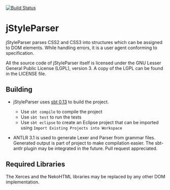 [![Build Status](https://travis-ci.org/philborlin/jStyleParser.png)](https://travis-ci.org/philborlin/jStyleParser)

jStyleParser
============

jStyleParser parses CSS2 and CSS3 into structures which can be assigned to DOM elements.
While handling errors, it is a user agent conforming to specification.

All the source code of jStyleParser itself is licensed under the GNU Lesser General
Public License (LGPL), version 3. A copy of the LGPL can be found 
in the LICENSE file.

Building
--------

- jStyleParser uses [sbt 0.13](http://www.scala-sbt.org/release/docs/Getting-Started/Setup.html)
to build the project.
	- Use `sbt compile` to compile the project
	- Use `sbt test` to run the tests
	- Use `sbt eclipse` to create an Eclipse project that can be imported using `Import Existing Projects into Workspace`

- ANTLR 3.1 is used to generate Lexer and Parser from grammar files. Generated output is part 
of project to make compilation easier. The sbt-antlr plugin may be integrated in the future.
Pull request appreciated.

Required Libraries
------------------
The Xerces and the NekoHTML libraries may be replaced by any other DOM implementation.
